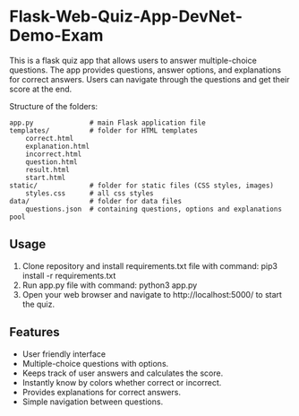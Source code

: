 # Flask-Web-Quiz-App-DevNet-Demo-Exam

This is a flask quiz app that allows users to answer multiple-choice questions.
The app provides questions, answer options, and explanations for correct answers. 
Users can navigate through the questions and get their score at the end.

Structure of the folders:

    app.py              # main Flask application file
    templates/          # folder for HTML templates
        correct.html
        explanation.html
        incorrect.html
        question.html
        result.html
        start.html
    static/             # folder for static files (CSS styles, images)
        styles.css      # all css styles
    data/               # folder for data files
        questions.json  # containing questions, options and explanations pool


## Usage
1. Clone repository and install requirements.txt file with command: pip3 install -r requirements.txt
2. Run app.py file with command: python3 app.py
4. Open your web browser and navigate to http://localhost:5000/ to start the quiz.

## Features
- User friendly interface
- Multiple-choice questions with options.
- Keeps track of user answers and calculates the score.
- Instantly know by colors whether correct or incorrect.
- Provides explanations for correct answers.
- Simple navigation between questions.


